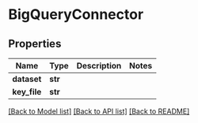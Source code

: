 # BigQueryConnector

## Properties
Name | Type | Description | Notes
------------ | ------------- | ------------- | -------------
**dataset** | **str** |  | 
**key_file** | **str** |  | 

[[Back to Model list]](../README.md#documentation-for-models) [[Back to API list]](../README.md#documentation-for-api-endpoints) [[Back to README]](../README.md)

